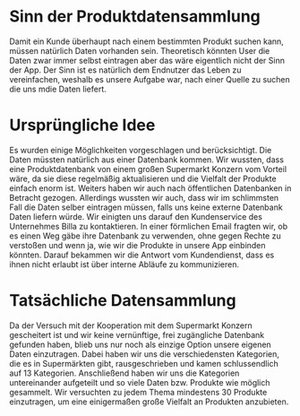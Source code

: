 # Sinn der Produktdatensammlung

Damit ein Kunde überhaupt nach einem bestimmten Produkt suchen kann, müssen natürlich Daten vorhanden sein. Theoretisch könnten User die Daten zwar immer selbst eintragen aber das wäre eigentlich nicht der Sinn der App. Der Sinn ist es natürlich dem Endnutzer das Leben zu vereinfachen, weshalb es unsere Aufgabe war, nach einer Quelle zu suchen die uns mdie Daten liefert.

# Ursprüngliche Idee

Es wurden einige Möglichkeiten vorgeschlagen und berücksichtigt. Die Daten müssten natürlich aus einer Datenbank kommen. Wir wussten, dass eine Produktdatenbank von einem großen Supermarkt Konzern vom Vorteil wäre, da sie diese regelmäßig aktualisieren und die Vielfalt der Produkte einfach enorm ist. Weiters haben wir auch nach öffentlichen Datenbanken in Betracht gezogen. Allerdings wussten wir auch, dass wir im schlimmsten Fall die Daten selber eintragen müssen, falls uns keine externe Datenbank Daten liefern würde. Wir einigten uns darauf den Kundenservice des Unternehmes Billa zu kontaktieren. In einer förmlichen Email fragten wir, ob es einen Weg gäbe ihre Datenbank zu verwenden, ohne gegen Rechte zu verstoßen und wenn ja, wie wir die Produkte in unsere App einbinden könnten. Darauf bekammen wir die Antwort vom Kundendienst, dass es ihnen nicht erlaubt ist über interne Abläufe zu kommunizieren.  

# Tatsächliche Datensammlung

Da der Versuch mit der Kooperation mit dem Supermarkt Konzern gescheitert ist und wir keine vernünftige, frei zugängliche Datenbank gefunden haben, blieb uns nur noch als einzige Option unsere eigenen Daten einzutragen. Dabei haben wir uns die verschiedensten Kategorien, die es in Supermärkten gibt, rausgeschrieben und kamen schlussendlich auf 13 Kategorien. 
Anschließend haben wir uns die Kategorien untereinander aufgeteilt und so viele Daten bzw. Produkte wie möglich gesammelt. Wir versuchten zu jedem Thema mindestens 30 Produkte einzutragen, um eine einigermaßen große Vielfalt an Produkten anzubieten.